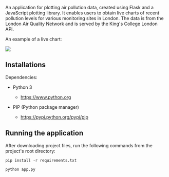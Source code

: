 An application for plotting air pollution data, created using Flask and a JavaScript plotting library. It enables users to obtain live charts of recent pollution levels for various monitoring sites in London. The data is from the London Air Quality Network and is served by the King's College London API.

An example of a live chart:

![](https://lh3.googleusercontent.com/ny4-G7it1aIisYGiqyMmfPPssrOfZmKrm3Ct4cxzOhy2cOvQBDMTru5tr-WsbKecwF3Z17zuLizQHVKpkIq8-3uyMIV7URs8SeLpeUei4xLvSLFN5MNnZlkvSRAaC4J1GhxD5XiiUf41CyGKblr7Ts3bi8UvavZMHWI5rGlUaI3zyJI5tiqd5_bTr1mIDbARopTUJTqEccDlID9LPTnZxpWEhS-fkUuW2pzX9qQ61_CZuPiKkvA0I5s1Ir4HYfQ7sswoTr8n48lBoF1ogJt5JkPCp_s7GvMKqKeUUbDEu7AWc2VOMjShTm-KFp-wFQSGtWilug5aCEhfp5IECQOMzslpcurxNynuw0gWlS8tJZlK3iLSU1i3Yp3J1es8PLW6JIjfcln7xnnL2ZrvET6mImHrta3UXD263O9eBnGH3rp0BGBXnmstz4hQv3vmJn9CjENWN2GGiUjj4DIYeDyk3Dw1-WJiB3MY4ctPxB5LbjTvorV12vRkM0uqWvyp5iVJtAn0OuhQdcAXUUg1cYZMYSJtTQqJdWlhHt8-eXZTvmo2oIYDoH4QcSpkYPDuNnzmO_W6oBEBAs6FIiU6oSRvWdGqxNMG1kiXmWkGWUCZ4Zq1Aa1kNKmO49-FsYkO9KYQKrR40jp3Y_XvFysn4OLmDjtP9_8RVRieBDFSm_5u11e0=w1259-h925-no)

Installations 
-------------

Dependencies:

 - Python 3

   - https://www.python.org

 - PIP (Python package manager)

   - https://pypi.python.org/pypi/pip


Running the application
-----------------------

After downloading project files, run the following commands from the project's root directory:

    pip install -r requirements.txt

    python app.py
